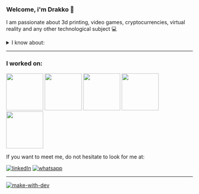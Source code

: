 ### Welcome, i'm Drakko 👋

I am passionate about 3d printing, video games, cryptocurrencies, virtual reality and any other technological subject :computer:

<details>
<summary>I know about:</summary>
<br>
  
## Programming Languages

![javascript](https://img.shields.io/badge/JavaScript-F7DF1E?style=for-the-badge&logo=javascript&logoColor=black)![typescript](https://img.shields.io/badge/TypeScript-007ACC?style=for-the-badge&logo=typescript&logoColor=white)![dart](https://img.shields.io/badge/Dart-000000?style=for-the-badge&logo=dart&logoColor=white)

## Frontend
![reactjs](https://img.shields.io/badge/React-20232A?style=for-the-badge&logo=react&logoColor=61DAFB)![vue](https://img.shields.io/badge/Vue.js-35495E?style=for-the-badge&logo=vue.js&logoColor=4FC08D)![angular](https://img.shields.io/badge/Angular-DD0031?style=for-the-badge&logo=angular&logoColor=white)

![materialui](https://img.shields.io/badge/Material--UI-0081CB?style=for-the-badge&logo=material-ui&logoColor=white)![bootstrap](https://img.shields.io/badge/Bootstrap-563D7C?style=for-the-badge&logo=bootstrap&logoColor=white)![styled-componets](https://img.shields.io/badge/styled--components-DB7093?style=for-the-badge&logo=styled-components&logoColor=white)![sass](https://img.shields.io/badge/Sass-CC6699?style=for-the-badge&logo=sass&logoColor=white)![tailwind](https://img.shields.io/badge/Tailwind_CSS-38B2AC?style=for-the-badge&logo=tailwind-css&logoColor=white)![reactrouter](https://img.shields.io/badge/React_Router-CA4245?style=for-the-badge&logo=react-router&logoColor=white)![jquery](https://img.shields.io/badge/jQuery-0769AD?style=for-the-badge&logo=jquery&logoColor=white)

![redux](https://img.shields.io/badge/Redux-593D88?style=for-the-badge&logo=redux&logoColor=white)![atom](https://img.shields.io/badge/Atom-66595C?style=for-the-badge&logo=Atom&logoColor=white)

## Backend
![nodejs](https://img.shields.io/badge/Node.js-43853D?style=for-the-badge&logo=node.js&logoColor=white)

![express](https://img.shields.io/badge/Express.js-404D59?style=for-the-badge)

![mongodb](https://img.shields.io/badge/MongoDB-4EA94B?style=for-the-badge&logo=mongodb&logoColor=white)
  
## Mobile
![reactNative](https://img.shields.io/badge/React_Native-20232A?style=for-the-badge&logo=react&logoColor=61DAFB)

## Cloud
![aws](https://img.shields.io/badge/Amazon_AWS-FF9900?style=for-the-badge&logo=amazonaws&logoColor=white)![heroku](https://img.shields.io/badge/Heroku-430098?style=for-the-badge&logo=heroku&logoColor=white)![nettifly](https://img.shields.io/badge/Netlify-00C7B7?style=for-the-badge&logo=netlify&logoColor=white)![twilio](https://img.shields.io/badge/Twilio-F22F46?style=for-the-badge&logo=Twilio&logoColor=white)

## Test
![jest](https://img.shields.io/badge/Jest-323330?style=for-the-badge&logo=Jest&logoColor=white)![testing](https://img.shields.io/badge/testing%20library-323330?style=for-the-badge&logo=testing-library&logoColor=red)
</details>

<hr>

### I worked on:
[<img src="https://user-images.githubusercontent.com/57687342/227535618-7049fda7-9f72-4b24-bef3-6c7b6a830bd3.png" width="100" height="100">](https://bit.institute/)
[<img src="https://user-images.githubusercontent.com/57687342/227535833-cc8fe165-61aa-4995-9a4b-32d767f0387c.jpg" width="100" height="100">](https://sense-digital.co/landing-marketing-9-sergio-ga/?utm_term=sense%20digital&utm_campaign=MKT_Col_-_General_-_Search_-_Potenciales&utm_source=adwords&utm_medium=ppc&hsa_acc=8336534952&hsa_cam=18077553788&hsa_grp=141408400739&hsa_ad=621424382582&hsa_src=g&hsa_tgt=kwd-891660918367&hsa_kw=sense%20digital&hsa_mt=p&hsa_net=adwords&hsa_ver=3&gclid=Cj0KCQjwlPWgBhDHARIsAH2xdNe4OiYRX8fMEemA0F09yOTMzsjSJuX9P7v5F8bD0bDL1nro-ZX-6MEaArbBEALw_wcB)
[<img src="https://user-images.githubusercontent.com/57687342/227536088-d390782d-a612-4da0-86ba-1ff4efad9614.png" width="100" height="100">](https://rebustech.io/)
[<img src="https://media.licdn.com/dms/image/C4E0BAQE57T41T0ZR8A/company-logo_200_200/0/1587092424852?e=2147483647&v=beta&t=KeWpAEzM4ESlfH0As5SRjMrj04gWb18SRZFEJoCMN7Y" width="100" height="100">](https://itglobers.com/)
[<img src="https://user-images.githubusercontent.com/57687342/227538339-4ce66d6c-8350-48bb-9df5-9e38bf91c4c5.jpg" width="100" height="100">](https://donrep.co/)


If you want to meet me, do not hesitate to look for me at:

[![linkedIn](https://img.shields.io/badge/LinkedIn-0077B5?style=for-the-badge&logo=linkedin&logoColor=white)](https://www.linkedin.com/in/ingvillanuevat1/)
[![whatsapp](https://img.shields.io/badge/WhatsApp-25D366?style=for-the-badge&logo=whatsapp&logoColor=white)](https://wa.me/+573202861352)

<hr>

[![make-with-dev](https://user-images.githubusercontent.com/57687342/227534078-8e17fade-e0f1-4ee1-af71-b62f57edc2f3.svg)](https://dev.to/envoy_/150-badges-for-github-pnk#skills)


<!--
**drakkomaximo/drakkomaximo** is a ✨ _special_ ✨ repository because its `README.md` (this file) appears on your GitHub profile.

Here are some ideas to get you started:

- 🔭 I’m currently working on ...
- 🌱 I’m currently learning ...
- 👯 I’m looking to collaborate on ...
- 🤔 I’m looking for help with ...
- 💬 Ask me about ...
- 📫 How to reach me: ...
- 😄 Pronouns: ...
- ⚡ Fun fact: ...
-->
